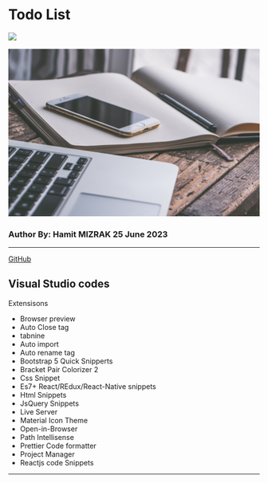# Todo List 

![](https://komarev.com/ghpvc/?username=hamitmizrak)

![readme](./img/todo.jpg)

### Author By: Hamit MIZRAK 25 June 2023

------
[GitHub](https://github.com/hamitmizrak/JS_todolist.git)


## Visual Studio codes
Extensisons
- Browser preview
- Auto Close tag
- tabnine
- Auto import
- Auto rename tag
- Bootstrap 5 Quick Snipperts
- Bracket Pair Colorizer 2
- Css Snippet
- Es7+ React/REdux/React-Native snippets
- Html Snippets
- JsQuery Snippets
- Live Server
- Material Icon Theme
- Open-in-Browser
- Path Intellisense
- Prettier Code formatter
- Project Manager
- Reactjs code Snippets
---